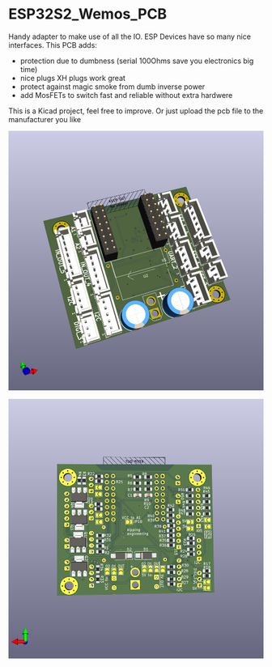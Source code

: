 # ESP32S2_Wemos_PCB
Handy adapter to make use of all the IO.
ESP Devices have so many nice interfaces. This PCB adds:
- protection due to dumbness (serial 100Ohms save you electronics big time)
- nice plugs XH plugs work great
- protect against magic smoke from dumb inverse power
- add MosFETs to switch fast and reliable without extra hardwere

This is a Kicad project, feel free to improve. Or just upload the pcb file to the manufacturer you like

![front view](ESP32S2_adapter.png)


![rear view](ESP32S2_adapter_back.png)


